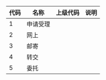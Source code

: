 | 代码 | 名称     | 上级代码 | 说明 |
| ---- | -------- | -------- | ---- |
| 1    | 申请受理 |          |      |
| 2    | 网上     |          |      |
| 3    | 邮寄     |          |      |
| 4    | 转交     |          |      |
| 5    | 委托     |          |      |